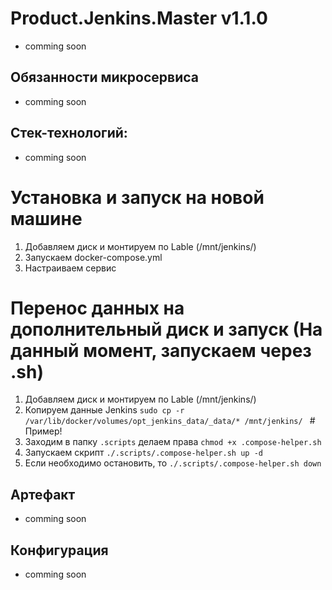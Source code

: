 # Product.Jenkins.Master v1.1.0
* comming soon
## Обязанности микросервиса 
* comming soon
## Стек-технологий:
* comming soon
# Установка и запуск на новой машине
1) Добавляем диск и монтируем по Lable (/mnt/jenkins/)
2) Запускаем docker-compose.yml
3) Настраиваем сервис
# Перенос данных на дополнительный диск и запуск (На данный момент, запускаем через .sh) 
1) Добавляем диск и монтируем по Lable (/mnt/jenkins/)
2) Копируем данные Jenkins ```sudo cp -r /var/lib/docker/volumes/opt_jenkins_data/_data/* /mnt/jenkins/ ``` # Пример!
3) Заходим в папку ```.scripts``` делаем права ```chmod +x .compose-helper.sh```
4) Запускаем скрипт ```./.scripts/.compose-helper.sh up -d```
5) Если необходимо остановить, то ```./.scripts/.compose-helper.sh down```
## Артефакт
* comming soon
## Конфигурация
* comming soon